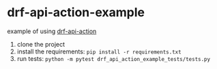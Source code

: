 # drf-api-action-example
example of using [drf-api-action](https://github.com/Ori-Roza/drf-api-action)

1. clone the project
2. install the requirements:  ```pip install -r requirements.txt```
3. run tests: ```python -m pytest drf_api_action_example_tests/tests.py```
